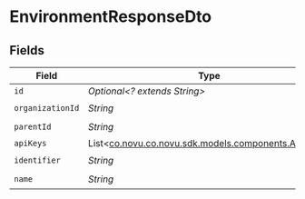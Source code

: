 # EnvironmentResponseDto


## Fields

| Field                                                                                     | Type                                                                                      | Required                                                                                  | Description                                                                               |
| ----------------------------------------------------------------------------------------- | ----------------------------------------------------------------------------------------- | ----------------------------------------------------------------------------------------- | ----------------------------------------------------------------------------------------- |
| `id`                                                                                      | *Optional<? extends String>*                                                              | :heavy_minus_sign:                                                                        | N/A                                                                                       |
| `organizationId`                                                                          | *String*                                                                                  | :heavy_check_mark:                                                                        | N/A                                                                                       |
| `parentId`                                                                                | *String*                                                                                  | :heavy_check_mark:                                                                        | N/A                                                                                       |
| `apiKeys`                                                                                 | List<[co.novu.co.novu.sdk.models.components.ApiKeys](../../models/components/ApiKeys.md)> | :heavy_minus_sign:                                                                        | N/A                                                                                       |
| `identifier`                                                                              | *String*                                                                                  | :heavy_check_mark:                                                                        | N/A                                                                                       |
| `name`                                                                                    | *String*                                                                                  | :heavy_check_mark:                                                                        | N/A                                                                                       |